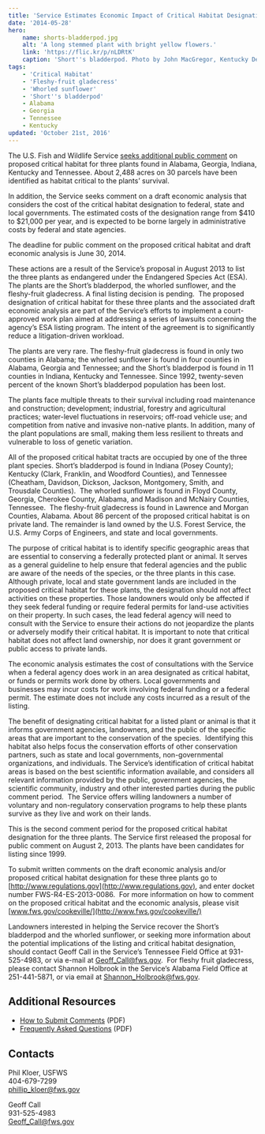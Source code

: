 ```yaml
---
title: 'Service Estimates Economic Impact of Critical Habitat Designations for Three Southern Plants'
date: '2014-05-28'
hero:
    name: shorts-bladderpod.jpg
    alt: 'A long stemmed plant with bright yellow flowers.'
    link: 'https://flic.kr/p/nLDRtK'
    caption: 'Short''s bladderpod. Photo by John MacGregor, Kentucky Department of Fish and Wildlife Resources.'
tags:
    - 'Critical Habitat'
    - 'Fleshy-fruit gladecress'
    - 'Whorled sunflower'
    - 'Short''s bladderpod'
    - Alabama
    - Georgia
    - Tennessee
    - Kentucky
updated: 'October 21st, 2016'
---
```


The U.S. Fish and Wildlife Service [seeks additional public comment](http://www.fws.gov/southeast/news/2014/Comment_Instructions_3_SE_Plants.pdf) on proposed critical habitat for three plants found in Alabama, Georgia, Indiana, Kentucky and Tennessee. About 2,488 acres on 30 parcels have been identified as habitat critical to the plants’ survival.

In addition, the Service seeks comment on a draft economic analysis that considers the cost of the critical habitat designation to federal, state and local governments. The estimated costs of the designation range from $410 to $21,000 per year, and is expected to be borne largely in administrative costs by federal and state agencies.

The deadline for public comment on the proposed critical habitat and draft economic analysis is June 30, 2014.

These actions are a result of the Service’s proposal in August 2013 to list the three plants as endangered under the Endangered Species Act (ESA). The plants are the Short’s bladderpod, the whorled sunflower, and the fleshy-fruit gladecress. A final listing decision is pending.  The proposed designation of critical habitat for these three plants and the associated draft economic analysis are part of the Service’s efforts to implement a court-approved work plan aimed at addressing a series of lawsuits concerning the agency’s ESA listing program. The intent of the agreement is to significantly reduce a litigation-driven workload.

The plants are very rare. The fleshy-fruit gladecress is found in only two counties in Alabama; the whorled sunflower is found in four counties in Alabama, Georgia and Tennessee; and the Short’s bladderpod is found in 11 counties in Indiana, Kentucky and Tennessee. Since 1992, twenty-seven percent of the known Short’s bladderpod population has been lost.

The plants face multiple threats to their survival including road maintenance and construction; development; industrial, forestry and agricultural practices; water-level fluctuations in reservoirs; off-road vehicle use; and competition from native and invasive non-native plants. In addition, many of the plant populations are small, making them less resilient to threats and vulnerable to loss of genetic variation.

All of the proposed critical habitat tracts are occupied by one of the three plant species. Short’s bladderpod is found in Indiana (Posey County); Kentucky (Clark, Franklin, and Woodford Counties), and Tennessee (Cheatham, Davidson, Dickson, Jackson, Montgomery, Smith, and Trousdale Counties).  The whorled sunflower is found in Floyd County, Georgia, Cherokee County, Alabama, and Madison and McNairy Counties, Tennessee.  The fleshy-fruit gladecress is found in Lawrence and Morgan Counties, Alabama. About 86 percent of the proposed critical habitat is on private land. The remainder is land owned by the U.S. Forest Service, the U.S. Army Corps of Engineers, and state and local governments.

The purpose of critical habitat is to identify specific geographic areas that are essential to conserving a federally protected plant or animal. It serves as a general guideline to help ensure that federal agencies and the public are aware of the needs of the species, or the three plants in this case. Although private, local and state government lands are included in the proposed critical habitat for these plants, the designation should not affect activities on these properties. Those landowners would only be affected if they seek federal funding or require federal permits for land-use activities on their property. In such cases, the lead federal agency will need to consult with the Service to ensure their actions do not jeopardize the plants or adversely modify their critical habitat. It is important to note that critical habitat does not affect land ownership, nor does it grant government or public access to private lands.

The economic analysis estimates the cost of consultations with the Service when a federal agency does work in an area designated as critical habitat, or funds or permits work done by others. Local governments and businesses may incur costs for work involving federal funding or a federal permit. The estimate does not include any costs incurred as a result of the listing.

The benefit of designating critical habitat for a listed plant or animal is that it informs government agencies, landowners, and the public of the specific areas that are important to the conservation of the species.  Identifying this habitat also helps focus the conservation efforts of other conservation partners, such as state and local governments, non-governmental organizations, and individuals. The Service’s identification of critical habitat areas is based on the best scientific information available, and considers all relevant information provided by the public, government agencies, the scientific community, industry and other interested parties during the public comment period.  The Service offers willing landowners a number of voluntary and non-regulatory conservation programs to help these plants survive as they live and work on their lands.

This is the second comment period for the proposed critical habitat designation for the three plants. The Service first released the proposal for public comment on August 2, 2013\. The plants have been candidates for listing since 1999.

To submit written comments on the draft economic analysis and/or proposed critical habitat designation for these three plants go to [http://www.regulations.gov](http://www.regulations.gov), and enter docket number FWS-R4-ES-2013-0086.  For more information on how to comment on the proposed critical habitat and the economic analysis, please visit [www.fws.gov/cookeville/](http://www.fws.gov/cookeville/)

Landowners interested in helping the Service recover the Short’s bladderpod and the whorled sunflower, or seeking more information about the potential implications of the listing and critical habitat designation, should contact Geoff Call in the Service’s Tennessee Field Office at 931-525-4983, or via e-mail at [Geoff_Call@fws.gov](mailto:Geoff_Call@fws.gov).  For fleshy fruit gladecress, please contact Shannon Holbrook in the Service’s Alabama Field Office at 251-441-5871, or via email at [Shannon_Holbrook@fws.gov](mailto:Shannon_Holbrook@fws.gov?subject=Three%20southern%20plants).

## Additional Resources

- [How to Submit Comments](http://www.fws.gov/southeast/news/2014/Comment_Instructions_3_SE_Plants.pdf) (PDF)
- [Frequently Asked Questions](http://www.fws.gov/southeast/news/2014/QandA_3_SE_Plants.pdf) (PDF)

## Contacts

Phil Kloer, USFWS  
404-679-7299  
[phillip_kloer@fws.gov](mailto:phillip_kloer@fws.gov)

Geoff Call   
931-525-4983  
[Geoff_Call@fws.gov](mailto:Geoff_Call@fws.gov)
